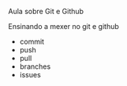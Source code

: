 Aula sobre Git e Github

Ensinando a mexer no git e github
- commit
- push
- pull
- branches
- issues

